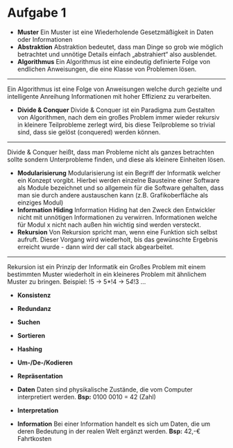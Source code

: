 # Aufgabe 1

* **Muster**
Ein Muster ist eine Wiederholende Gesetzmäßigkeit in Daten oder Informationen
* **Abstraktion**
Abstraktion bedeutet, dass man Dinge so grob wie möglich betrachtet und unnötige Details einfach „abstrahiert“ also ausblendet.
* **Algorithmus**
Ein Algorithmus ist eine eindeutig definierte Folge von endlichen Anweisungen, die eine Klasse von Problemen lösen.
________________________________
Ein Algorithmus ist eine Folge von Anweisungen welche durch gezielte und intelligente Anreihung Informationen mit hoher Effizienz zu verarbeiten.
* **Divide & Conquer**
Divide & Conquer ist ein Paradigma zum Gestalten von Algorithmen, nach dem ein großes Problem immer wieder rekursiv in kleinere Teilprobleme zerlegt wird, bis diese Teilprobleme so trivial sind, dass sie gelöst (conquered) werden können.
________________________________
Divide & Conquer heißt, dass man Probleme nicht als ganzes betrachten sollte sondern Unterprobleme finden, und diese als kleinere Einheiten lösen.
* **Modularisierung**
Modularisierung ist ein Begriff der Informatik welcher ein Konzept vorgibt. Hierbei werden einzelne Bausteine einer Software als Module bezeichnet und so allgemein für die Software gehalten, dass man sie durch andere austauschen kann (z.B. Grafikoberfläche als einziges Modul)
* **Information Hiding**
Information Hiding hat den Zweck den Entwickler nicht mit unnötigen Informationen zu verwirren. Informationen welche für Modul x nicht nach außen hin wichtig sind werden versteckt.
* **Rekursion**
Von Rekursion spricht man, wenn eine Funktion sich selbst aufruft. Dieser Vorgang wird wiederholt, bis das gewünschte Ergebnis erreicht wurde - dann wird der call stack abgearbeitet.
________________________________
Rekursion ist ein Prinzip der Informatik ein Großes Problem mit einem bestimmten Muster wiederholt in ein kleineres Problem mit ähnlichem Muster zu bringen. Beispiel: !5 -> 5*!4 -> 5*4*!3 … 
* **Konsistenz**

* **Redundanz**

* **Suchen**

* **Sortieren**

* **Hashing**

* **Um-/De-/Kodieren**

* **Repräsentation**

* **Daten**
Daten sind physikalische Zustände, die vom Computer interpretiert werden.
**Bsp:** 0100 0010 = 42 (Zahl)
* **Interpretation**

* **Information**
Bei einer Information handelt es sich um Daten, die um deren Bedeutung in der realen Welt ergänzt werden. **Bsp:** 42,-€ Fahrtkosten

